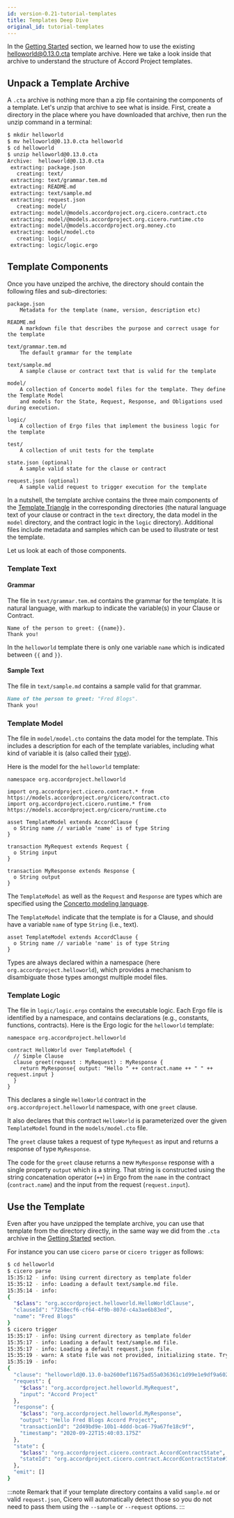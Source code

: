 ```yaml
---
id: version-0.21-tutorial-templates
title: Templates Deep Dive
original_id: tutorial-templates
---
```


In the [Getting Started](started-hello) section, we learned how to use the existing [helloworld@0.13.0.cta](https://templates.accordproject.org/archives/helloworld@0.13.0.cta) template archive. Here we take a look inside that archive to understand the structure of Accord Project templates.

## Unpack a Template Archive

A `.cta` archive is nothing more than a zip file containing the components of a template. Let's unzip that archive to see what is inside. First, create a directory in the place where you have downloaded that archive, then run the unzip command in a terminal:

```bash
$ mkdir helloworld
$ mv helloworld@0.13.0.cta helloworld
$ cd helloworld
$ unzip helloworld@0.13.0.cta
Archive:  helloworld@0.13.0.cta
 extracting: package.json            
   creating: text/
 extracting: text/grammar.tem.md     
 extracting: README.md               
 extracting: text/sample.md          
 extracting: request.json            
   creating: model/
 extracting: model/@models.accordproject.org.cicero.contract.cto  
 extracting: model/@models.accordproject.org.cicero.runtime.cto  
 extracting: model/@models.accordproject.org.money.cto  
 extracting: model/model.cto         
   creating: logic/
 extracting: logic/logic.ergo        
```

## Template Components

Once you have unziped the archive, the directory should contain the following files and sub-directories:

```text
package.json
    Metadata for the template (name, version, description etc)

README.md
    A markdown file that describes the purpose and correct usage for the template

text/grammar.tem.md
    The default grammar for the template

text/sample.md
    A sample clause or contract text that is valid for the template

model/
    A collection of Concerto model files for the template. They define the Template Model
    and models for the State, Request, Response, and Obligations used during execution.

logic/
    A collection of Ergo files that implement the business logic for the template

test/
    A collection of unit tests for the template

state.json (optional)
    A sample valid state for the clause or contract

request.json (optional)
    A sample valid request to trigger execution for the template
```

In a nutshell, the template archive contains the three main components of the [Template Triangle](accordproject-concepts#what-is-a-template) in the corresponding directories (the natural language text of your clause or contract in the `text` directory, the data model in the `model` directory, and the contract logic in the `logic` directory). Additional files include metadata and samples which can be used to illustrate or test the template.

Let us look at each of those components.

### Template Text

#### Grammar

The file in `text/grammar.tem.md` contains the grammar for the template. It is natural language, with markup to indicate the variable(s) in your Clause or Contract.

```tem
Name of the person to greet: {{name}}.
Thank you!
```

In the `helloworld` template there is only one variable `name` which is indicated between `{{` and `}}`.

#### Sample Text

The file in `text/sample.md` contains a sample valid for that grammar.

```md
Name of the person to greet: "Fred Blogs".
Thank you!
```

### Template Model

The file in `model/model.cto` contains the data model for the template. This includes a description for each of the template variables, including what kind of variable it is (also called their [type](ref-glossary.html#components-of-data-models)).

Here is the model for the `helloworld` template:

```ergo
namespace org.accordproject.helloworld

import org.accordproject.cicero.contract.* from https://models.accordproject.org/cicero/contract.cto
import org.accordproject.cicero.runtime.* from https://models.accordproject.org/cicero/runtime.cto

asset TemplateModel extends AccordClause {
  o String name // variable 'name' is of type String
}

transaction MyRequest extends Request {
  o String input
}

transaction MyResponse extends Response {
  o String output
}
```

The `TemplateModel` as well as the `Request` and `Response` are types which are specified using the [Concerto modeling language](https://github.com/accordproject/concerto).

The `TemplateModel` indicate that the template is for a Clause, and should have a variable `name` of type `String` (i.e., text).

```ergo
asset TemplateModel extends AccordClause {
  o String name // variable 'name' is of type String
}
```

Types are always declared within a namespace (here `org.accordproject.helloworld`), which provides a mechanism to disambiguate those types amongst multiple model files.

### Template Logic

The file in `logic/logic.ergo` contains the executable logic. Each Ergo file is identified by a namespace, and contains declarations (e.g., constants, functions, contracts). Here is the Ergo logic for the `helloworld` template:

```ergo
namespace org.accordproject.helloworld

contract HelloWorld over TemplateModel {
  // Simple Clause
  clause greet(request : MyRequest) : MyResponse {
    return MyResponse{ output: "Hello " ++ contract.name ++ " " ++ request.input }
  }
}
```

This declares a single `HelloWorld` contract in the `org.accordproject.helloworld` namespace, with one `greet` clause.

It also declares that this contract `HelloWorld` is parameterized over the given `TemplateModel` found in the `models/model.cto` file.

The `greet` clause takes a request of type `MyRequest` as input and returns a response of type `MyResponse`.

The code for the `greet` clause returns a new `MyResponse` response with a single property `output` which is a string. That string is constructed using the string concatenation operator (`++`) in Ergo from the `name` in the contract (`contract.name`) and the input from the request (`request.input`).

## Use the Template

Even after you have unzipped the template archive, you can use that template from the directory directly, in the same way we did from the `.cta` archive in the  [Getting Started](started-hello) section.

For instance you can use `cicero parse` or `cicero trigger` as follows:
```bash
$ cd helloworld
$ cicero parse
15:35:12 - info: Using current directory as template folder
15:35:12 - info: Loading a default text/sample.md file.
15:35:14 - info:
{
  "$class": "org.accordproject.helloworld.HelloWorldClause",
  "clauseId": "7258ecf6-cf64-4f9b-807d-c4a3ae6b83ed",
  "name": "Fred Blogs"
}
$ cicero trigger
15:35:17 - info: Using current directory as template folder
15:35:17 - info: Loading a default text/sample.md file.
15:35:17 - info: Loading a default request.json file.
15:35:19 - warn: A state file was not provided, initializing state. Try the --state flag or create a state.json in the root folder of your template.
15:35:19 - info:
{
  "clause": "helloworld@0.13.0-ba2600ef11675ad55a036361c1d99e1e9df9a6025c0a35dd5fbe3fc20a0edd07",
  "request": {
    "$class": "org.accordproject.helloworld.MyRequest",
    "input": "Accord Project"
  },
  "response": {
    "$class": "org.accordproject.helloworld.MyResponse",
    "output": "Hello Fred Blogs Accord Project",
    "transactionId": "2d49bd9e-10b1-4ddd-bca6-79a67fe18c9f",
    "timestamp": "2020-09-22T15:40:03.175Z"
  },
  "state": {
    "$class": "org.accordproject.cicero.contract.AccordContractState",
    "stateId": "org.accordproject.cicero.contract.AccordContractState#1"
  },
  "emit": []
}
```

:::note
Remark that if your template directory contains a valid `sample.md` or valid `request.json`, Cicero will automatically detect those so you do not need to pass them using the `--sample` or `--request` options.
:::
